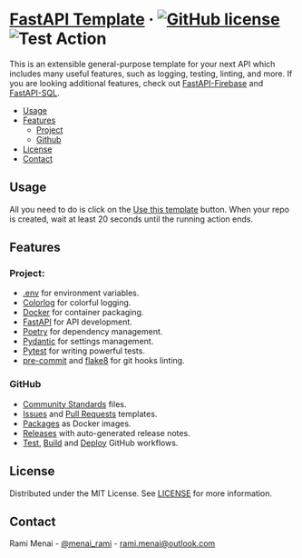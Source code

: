 # [FastAPI Template](./README.md) &middot; [![GitHub license]](./LICENSE) ![Test Action]

This is an extensible general-purpose template for your next API which includes many useful features, such as logging,
testing, linting, and more. If you are looking additional features, check out [FastAPI-Firebase] and
[FastAPI-SQL].

<!-- Table of Contents -->

- [Usage](#usage)
- [Features](#features)
  - [Project](#project)
  - [Github](#github)
- [License](#license)
- [Contact](#contact)

## Usage

All you need to do is click on the [Use this template] button. When your repo is created, wait at least 20 seconds until
the running action ends.

## Features

### Project:

* [.env] for environment variables.
* [Colorlog] for colorful logging.
* [Docker] for container packaging.
* [FastAPI] for API development.
* [Poetry] for dependency management.
* [Pydantic] for settings management.
* [Pytest] for writing powerful tests.
* [pre-commit] and [flake8] for git hooks linting.

### GitHub

- [Community Standards] files.
- [Issues](./.github/ISSUE_TEMPLATE) and [Pull Requests](./.github/pull_request_template.md) templates.
- [Packages] as Docker images.
- [Releases] with auto-generated release notes.
- [Test](./.github/workflows/test.yaml), [Build](./.github/workflows/build.yaml)
  and [Deploy](./.github/workflows/deploy.yaml) GitHub workflows.

## License

Distributed under the MIT License. See [LICENSE](./LICENSE) for more information.

## Contact

Rami Menai - [@menai_rami][twitter] - [rami.menai@outlook.com][email]

<!-- Packages Links -->

[.env]: https://pypi.org/project/python-dotenv/
[colorlog]: https://pypi.org/project/colorlog/
[docker]: https://www.docker.com/
[dotenv]: https://pypi.org/project/python-dotenv/
[fastapi]: https://fastapi.tiangolo.com/
[flake8]: https://flake8.pycqa.org/en/latest/
[poetry]: https://python-poetry.org/
[pre-commit]: https://pre-commit.com/
[pydantic]: https://pydantic-docs.helpmanual.io/
[pytest]: https://docs.pytest.org/en/6.2.x/

<!-- Repository links -->

[community standards]: https://github.com/boilercodes/python/community
[fastapi-firebase]: https://github.com/boilercodes/fastapi-firebase
[fastapi-sql]: https://github.com/boilercodes/fastapi-sql
[pycord]: https://github.com/boilercodes/pycord
[releases]: https://github.com/boilercodes/python/releases/
[packages]: https://github.com/boilercodes/python/pkgs/container/python
[use this template]: https://github.com/boilercodes/python/generate

<!-- Shields.io links -->

[gitHub license]: https://img.shields.io/badge/license-MIT-blue.svg
[test action]: https://github.com/boilercodes/python/actions/workflows/test.yaml/badge.svg

<!-- Social Media links -->

[email]: mailto:rami.menai@outlook.com
[twitter]: https://twitter.com/menai_rami
